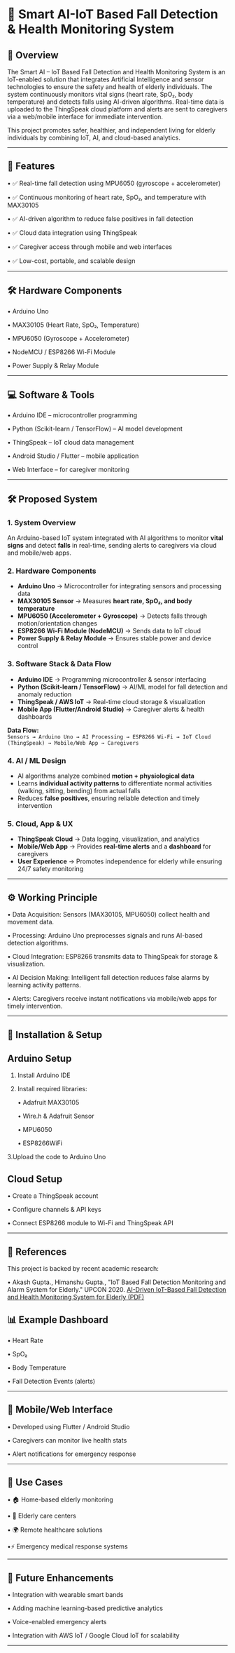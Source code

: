 # 🤖 Smart AI-IoT Based Fall Detection & Health Monitoring System

📌 Overview
---
The Smart AI – IoT Based Fall Detection and Health Monitoring System is an IoT-enabled solution that integrates Artificial Intelligence and sensor technologies to ensure the safety and health of elderly individuals. The system continuously monitors vital signs (heart rate, SpO₂, body temperature) and detects falls using AI-driven algorithms. Real-time data is uploaded to the ThingSpeak cloud platform and alerts are sent to caregivers via a web/mobile interface for immediate intervention.

This project promotes safer, healthier, and independent living for elderly individuals by combining IoT, AI, and cloud-based analytics.

---

🎯 Features
---
• ✅ Real-time fall detection using MPU6050 (gyroscope + accelerometer)

• ✅ Continuous monitoring of heart rate, SpO₂, and temperature with MAX30105

• ✅ AI-driven algorithm to reduce false positives in fall detection

• ✅ Cloud data integration using ThingSpeak

• ✅ Caregiver access through mobile and web interfaces

• ✅ Low-cost, portable, and scalable design

---

🛠️ Hardware Components
---
• Arduino Uno

• MAX30105 (Heart Rate, SpO₂, Temperature)

• MPU6050 (Gyroscope + Accelerometer)

• NodeMCU / ESP8266 Wi-Fi Module

• Power Supply & Relay Module

---

💻 Software & Tools
---
• Arduino IDE – microcontroller programming

• Python (Scikit-learn / TensorFlow) – AI model development

• ThingSpeak – IoT cloud data management

• Android Studio / Flutter – mobile application

• Web Interface – for caregiver monitoring

---

## 🛠️ Proposed System


### 1. System Overview
An Arduino-based IoT system integrated with AI algorithms to monitor **vital signs** and detect **falls** in real-time, sending alerts to caregivers via cloud and mobile/web apps.

### 2. Hardware Components
- **Arduino Uno** → Microcontroller for integrating sensors and processing data  
- **MAX30105 Sensor** → Measures **heart rate, SpO₂, and body temperature**  
- **MPU6050 (Accelerometer + Gyroscope)** → Detects falls through motion/orientation changes  
- **ESP8266 Wi-Fi Module (NodeMCU)** → Sends data to IoT cloud  
- **Power Supply & Relay Module** → Ensures stable power and device control  

### 3. Software Stack & Data Flow
- **Arduino IDE** → Programming microcontroller & sensor interfacing  
- **Python (Scikit-learn / TensorFlow)** → AI/ML model for fall detection and anomaly reduction  
- **ThingSpeak / AWS IoT** → Real-time cloud storage & visualization  
- **Mobile App (Flutter/Android Studio)** → Caregiver alerts & health dashboards  

**Data Flow:**  
`Sensors → Arduino Uno → AI Processing → ESP8266 Wi-Fi → IoT Cloud (ThingSpeak) → Mobile/Web App → Caregivers`

### 4. AI / ML Design
- AI algorithms analyze combined **motion + physiological data**  
- Learns **individual activity patterns** to differentiate normal activities (walking, sitting, bending) from actual falls  
- Reduces **false positives**, ensuring reliable detection and timely intervention  

### 5. Cloud, App & UX
- **ThingSpeak Cloud** → Data logging, visualization, and analytics  
- **Mobile/Web App** → Provides **real-time alerts** and a **dashboard** for caregivers  
- **User Experience** → Promotes independence for elderly while ensuring 24/7 safety monitoring  

---

⚙️ Working Principle
---
• Data Acquisition: Sensors (MAX30105, MPU6050) collect health and movement data.

• Processing: Arduino Uno preprocesses signals and runs AI-based detection algorithms.

• Cloud Integration: ESP8266 transmits data to ThingSpeak for storage & visualization.

• AI Decision Making: Intelligent fall detection reduces false alarms by learning activity patterns.

• Alerts: Caregivers receive instant notifications via mobile/web apps for timely intervention.

---

🚀 Installation & Setup
---
Arduino Setup
---
1. Install Arduino IDE

2. Install required libraries:

     • Adafruit MAX30105

     • Wire.h & Adafruit Sensor

     • MPU6050

     • ESP8266WiFi

3.Upload the code to Arduino Uno

Cloud Setup
---
   • Create a ThingSpeak account

   • Configure channels & API keys

   • Connect ESP8266 module to Wi-Fi and ThingSpeak API

---

📖 References
---
This project is backed by recent academic research:

  • Akash Gupta., Himanshu Gupta., "IoT Based Fall Detection Monitoring and Alarm System for Elderly." UPCON 2020.
    [AI-Driven IoT-Based Fall Detection and Health Monitoring System for Elderly (PDF)](https://example.com/your-paper-link.pdf)


  
📊 Example Dashboard
---
• Heart Rate

• SpO₂

• Body Temperature

• Fall Detection Events (alerts)

---

📱 Mobile/Web Interface
---
• Developed using Flutter / Android Studio

• Caregivers can monitor live health stats

• Alert notifications for emergency response

---

📌 Use Cases
---
• 🏠 Home-based elderly monitoring

• 🏥 Elderly care centers

• 🌍 Remote healthcare solutions

•⚡ Emergency medical response systems

---

🔮 Future Enhancements
---
• Integration with wearable smart bands

• Adding machine learning-based predictive analytics

• Voice-enabled emergency alerts

• Integration with AWS IoT / Google Cloud IoT for scalability

---

